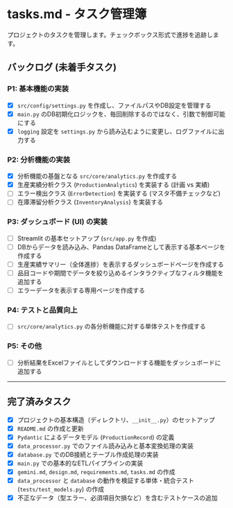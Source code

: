 # tasks.md - タスク管理簿

プロジェクトのタスクを管理します。チェックボックス形式で進捗を追跡します。

## バックログ (未着手タスク)

### P1: 基本機能の実装
- [x] `src/config/settings.py` を作成し、ファイルパスやDB設定を管理する
- [x] `main.py` のDB初期化ロジックを、毎回削除するのではなく、引数で制御可能にする
- [x] `logging` 設定を `settings.py` から読み込むように変更し、ログファイルに出力する

### P2: 分析機能の実装
- [x] 分析機能の基盤となる `src/core/analytics.py` を作成する
- [x] 生産実績分析クラス (`ProductionAnalytics`) を実装する (計画 vs 実績)
- [ ] エラー検出クラス (`ErrorDetection`) を実装する (マスタ不備チェックなど)
- [ ] 在庫滞留分析クラス (`InventoryAnalysis`) を実装する

### P3: ダッシュボード (UI) の実装
- [ ] Streamlit の基本セットアップ (`src/app.py` を作成)
- [ ] DBからデータを読み込み、Pandas DataFrameとして表示する基本ページを作成する
- [ ] 生産実績サマリー（全体進捗）を表示するダッシュボードページを作成する
- [ ] 品目コードや期間でデータを絞り込めるインタラクティブなフィルタ機能を追加する
- [ ] エラーデータを表示する専用ページを作成する

### P4: テストと品質向上
- [ ] `src/core/analytics.py` の各分析機能に対する単体テストを作成する

### P5: その他
- [ ] 分析結果をExcelファイルとしてダウンロードする機能をダッシュボードに追加する

---

## 完了済みタスク

- [x] プロジェクトの基本構造（ディレクトリ、`__init__.py`）のセットアップ
- [x] `README.md` の作成と更新
- [x] `Pydantic` によるデータモデル (`ProductionRecord`) の定義
- [x] `data_processor.py` でのファイル読み込みと基本変換処理の実装
- [x] `database.py` でのDB接続とテーブル作成処理の実装
- [x] `main.py` での基本的なETLパイプラインの実装
- [x] `gemini.md`, `design.md`, `requirements.md`, `tasks.md` の作成
- [x] `data_processor` と `database` の動作を検証する単体・統合テスト (`tests/test_models.py`) の作成
- [x] 不正なデータ（型エラー、必須項目欠損など）を含むテストケースの追加
